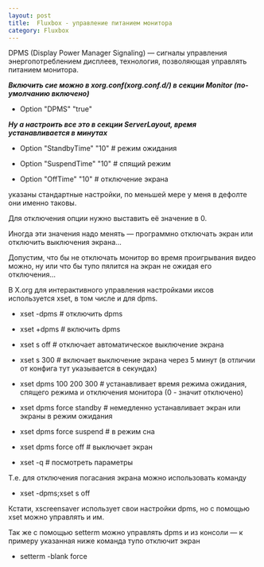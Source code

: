 ```yaml
---
layout: post
title:  Fluxbox - управление питанием монитора
category: Fluxbox
---
```


DPMS (Display Power Manager Signaling) — сигналы управления энергопотреблением дисплеев, технология, позволяющая управлять питанием монитора.

***Включить сие можно в xorg.conf(xorg.conf.d/) в секции Monitor (по-умолчанию включено)***

- Option "DPMS" "true"

***Ну а настроить все это в секции ServerLayout, время устанавливается в минутах***

- Option "StandbyTime" "10" # режим ожидания

- Option "SuspendTime" "10" # спящий режим

- Option "OffTime" "10"  # отключение экрана

указаны стандартные настройки, по меньшей мере у меня в дефолте они именно таковы.

Для отключения опции нужно выставить её значение в 0.

Иногда эти значения надо менять — программно отключать экран или отключить выключения экрана...

Допустим, что бы не отключать монитор во время проигрывания видео можно, ну или что бы тупо пялится на экран не ожидая его отключения...

В X.org для интерактивного управления настройками иксов используется xset, в том числе и для dpms.

- xset -dpms # отключить dpms

- xset +dpms # включить dpms

- xset s off # отключает автоматическое выключение экрана

- xset s 300 # включает выключение экрана через 5 минут (в отличии от конфига тут указывается в секундах)

- xset dpms 100 200 300 # устанавливает время режима ожидания, спящего режима и отключения монитора (0 - значит отключено)

- xset dpms force standby # немедленно устанавливает экран или экраны в режим ожидания

- xset dpms force suspend # в режим сна

- xset dpms force off # выключает экран

- xset -q # посмотреть параметры

Т.е. для отключения погасания экрана можно использовать команду

- xset -dpms;xset s off


Кстати, xscreensaver использует свои настройки dpms, но с помощью xset можно управлять и им.

Так же с помощью setterm можно управлять dpms и из консоли — к примеру указанная ниже команда тупо отключит экран

- setterm -blank force
